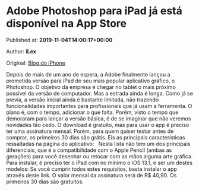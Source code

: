
# Adobe Photoshop para iPad já está disponível na App Store

Published at: **2019-11-04T14:00:17+00:00**

Author: **iLex**

Original: [Blog do iPhone](https://blogdoiphone.com/2019/11/adobe-photoshop-ipad/)

Depois de mais de um ano de espera, a Adobe finalmente lançou a prometida versão para iPad do seu mais popular aplicativo gráfico, o Photoshop.
O objetivo da empresa é chegar no tablet o mais próximo possível da versão de computador. Mas a estrada ainda é longa.
Como já se previa, a versão inicial ainda é bastante limitada, não trazendo funcionalidades importantes para profissionais que já usam a ferramenta. O plano é, com o tempo, adicionar o que falta. Porém, visto o tempo que demoraram para lançar a versão básica, é de se imaginar que não veremos novidades tão cedo.
O download é gratuito, mas para usar o app é preciso ter uma assinatura mensal. Porém, para quem quiser testar antes de comprar, os primeiros 30 dias são grátis.
Eis as principais características ressaltadas na página do aplicativo:
 
Nesta lista não tem um dos principais diferenciais, que é a compatibilidade com o Apple Pencil (ambas as gerações) para você desenhar ou retocar com as mãos alguma arte gráfica.
Para instalar, é preciso ter o iPad com no mínimo o iOS 13.1, e ser um destes modelos:
Se você cumprir todos estes requisitos, basta instalar o app através deste link. O valor mensal da assinatura será de R$ 40,90. Os primeiros 30 dias são gratuitos.
